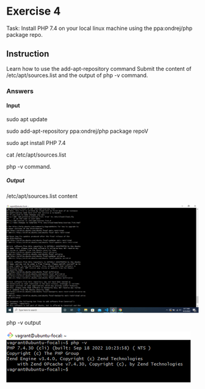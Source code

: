# Exercise 4


Task: Install PHP 7.4 on your local linux machine using the ppa:ondrej/php package repo.

## Instruction

Learn how to use the add-apt-repository command
Submit the content of /etc/apt/sources.list and the output of php -v command.

### Answers

#### Input

sudo apt update

sudo add-apt-repository ppa:ondrej/php package repoV

sudo apt install PHP 7.4

cat /etc/apt/sources.list 

php -v command.


##### Output

/etc/apt/sources.list content

![/etc/apt/sources.list](Screenshot/source.list.png)

php -v output

![php -v](Screenshot/php%20-v.png)
